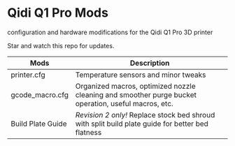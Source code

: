 # Qidi Q1 Pro Mods
configuration and hardware modifications for the Qidi Q1 Pro 3D printer

Star and watch this repo for updates.

| Mods | Description |
| --- | --- |
| printer.cfg | Temperature sensors and minor tweaks |
| gcode_macro.cfg | Organized macros, optimized nozzle cleaning and smoother purge bucket operation, useful macros, etc. |
| Build Plate Guide | _Revision 2 only!_ Replace stock bed shroud with split build plate guide for better bed flatness |
